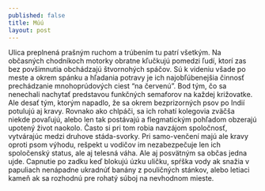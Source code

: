 ```yaml
---
published: false
title: Múú
layout: post
---
```

﻿﻿Ulica preplnená prašným ruchom a trúbením tu patrí všetkým. Na občasných chodníkoch motorky obratne kľučkujú pomedzi ľudí, ktorí zas bez povšimnutia obchádzajú štvornohých spáčov. Sú k videniu všade po meste a okrem spánku a hľadania potravy je ich najobľúbenejšia činnosť prechádzanie mnohoprúdových ciest “na červenú”. Bod tým, čo sa nenechali nachytať predstavou funkčných semaforov na každej križovatke. Ale desať tým, ktorým napadlo, že sa okrem bezprizorných psov po Indií potulujú aj kravy. Rovnako ako chlpáči, sa ich rohatí kolegovia zväčša niekde povaľujú, alebo len tak postávajú a flegmatickým pohľadom obzerajú upotený život naokolo. Často si pri tom robia navzájom spoločnosť, vytvárajúc medzi druhove stáda-svorky. Pri samo-venčení majú ale kravy oproti psom výhodu, rešpekt u vodičov im nezabezpečuje len ich spoločenský status, ale aj telesná váha. Ale aj posvätným sa občas jedna ujde. Capnutie po zadku keď blokujú úzku uličku, spŕška vody ak snažia v papuliach nenápadne ukradnúť banány z pouličných stánkov, alebo letiaci kameň ak sa rozhodnú pre rohatý súboj na nevhodnom mieste.